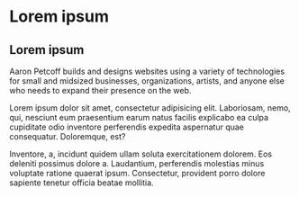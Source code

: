 Lorem ipsum
===========

Lorem ipsum
----------- 

Aaron Petcoff builds and designs websites using a variety of technologies for small and midsized businesses, organizations, artists, and anyone else who needs to expand their presence on the web.

Lorem ipsum dolor sit amet, consectetur adipisicing elit. Laboriosam, nemo, qui, nesciunt eum praesentium earum natus facilis explicabo ea culpa cupiditate odio inventore perferendis expedita aspernatur quae consequatur. Doloremque, est?

Inventore, a, incidunt quidem ullam soluta exercitationem dolorem. Eos deleniti possimus dolore a. Laudantium, perferendis molestias minus voluptate ratione quaerat ipsum. Consectetur, provident porro dolore sapiente tenetur officia beatae mollitia.